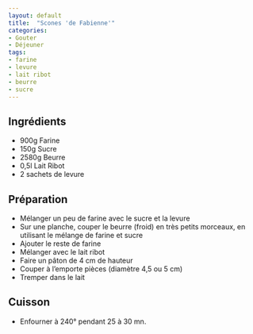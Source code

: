 ```yaml
---
layout: default
title:  "Scones 'de Fabienne'"
categories:
- Gouter
- Déjeuner
tags:
- farine
- levure
- lait ribot
- beurre
- sucre
---
```


## Ingrédients

- 900g Farine
- 150g Sucre
- 2580g Beurre
- 0,5l Lait Ribot
- 2 sachets de levure

## Préparation

- Mélanger un peu de farine avec le sucre et la levure
- Sur une planche, couper le beurre (froid) en très petits morceaux, en utilisant le mélange de farine et sucre
- Ajouter le reste de farine
- Mélanger avec le lait ribot
- Faire un pâton  de 4 cm de hauteur
- Couper à l’emporte pièces (diamètre 4,5 ou 5 cm)
- Tremper dans le lait

## Cuisson

- Enfourner à 240° pendant 25 à 30 mn.
